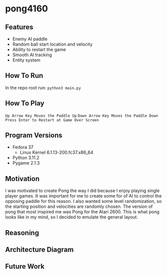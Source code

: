 # pong4160



## Features
* Enemy AI paddle
* Random ball start location and velocity
* Ability to restart the game
* Smooth AI tracking
* Entity system

## How To Run

In the repo root run:
```python3 main.py```

## How To Play

```Up Arrow Key Moves the Paddle Up```
```Down Arrow Key Moves the Paddle Down```
```Press Enter to Restart at Game Over Screen```

## Program Versions
* Fedora 37
    * Linux Kernel 6.1.13-200.fc37.x86_64
* Python 3.11.2
* Pygame 2.1.3

## Motivation
I was motivated to create Pong the way I did because I enjoy playing single player games. It was important for me to create some for of AI to control the opposing paddle for this reason. I also wanted some level randomization, so the starting position and velocities are randomly chosen. The version of pong that most inspired me was Pong for the Atari 2600. This is what pong looks like in my mind, so I decided to emulate the general layout.

## Reasoning

## Architecture Diagram

## Future Work